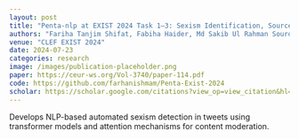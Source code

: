 ```yaml
---
layout: post
title: "Penta-nlp at EXIST 2024 Task 1–3: Sexism Identification, Source Intention, Sexism Categorization In Tweets"
authors: "Fariha Tanjim Shifat, Fabiha Haider, Md Sakib Ul Rahman Sourove, Deeparghya Dutta Barua, Md Farhan Ishmam, Md Fahim, Farhad Alam Bhuiyan"
venue: "CLEF EXIST 2024"
date: 2024-07-23
categories: research
image: /images/publication-placeholder.png
paper: https://ceur-ws.org/Vol-3740/paper-114.pdf
code: https://github.com/farhanishmam/Penta-Exist-2024
scholar: https://scholar.google.com/citations?view_op=view_citation&hl=en&user=NWtnV0wAAAAJ&citation_for_view=NWtnV0wAAAAJ:u-x6o8ySG0sC
---
```


Develops NLP-based automated sexism detection in tweets using transformer models and attention mechanisms for content moderation.
